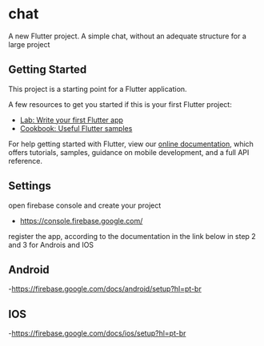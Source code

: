 # chat

A new Flutter project. 
A simple chat, without an adequate structure for a large project

## Getting Started

This project is a starting point for a Flutter application.

A few resources to get you started if this is your first Flutter project:

- [Lab: Write your first Flutter app](https://flutter.dev/docs/get-started/codelab)
- [Cookbook: Useful Flutter samples](https://flutter.dev/docs/cookbook)

For help getting started with Flutter, view our
[online documentation](https://flutter.dev/docs), which offers tutorials,
samples, guidance on mobile development, and a full API reference.


## Settings
open firebase console  and create your project 
- https://console.firebase.google.com/

register the app, according to the documentation in the link below in step 2 and 3 for Androis and IOS
## Android 
-https://firebase.google.com/docs/android/setup?hl=pt-br
## IOS
-https://firebase.google.com/docs/ios/setup?hl=pt-br



